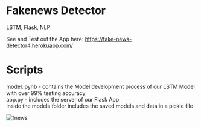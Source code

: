 # Fakenews Detector
LSTM, Flask, NLP

See and Test out the App here:
 https://fake-news-detector4.herokuapp.com/
 
 # Scripts
 model.ipynb - contains the Model development process of our LSTM Model with over 99% testing accuracy <br>
 app.py - includes the server of our Flask App <br>
 inside the models folder includes the saved models and data in a pickle file
 
![fnews](https://user-images.githubusercontent.com/38846737/85176319-8f9bdc80-b247-11ea-8796-8712affcf428.png)

